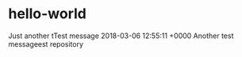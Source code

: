 # hello-world
Just another tTest message 2018-03-06 12:55:11 +0000
 Another test messageest repository
